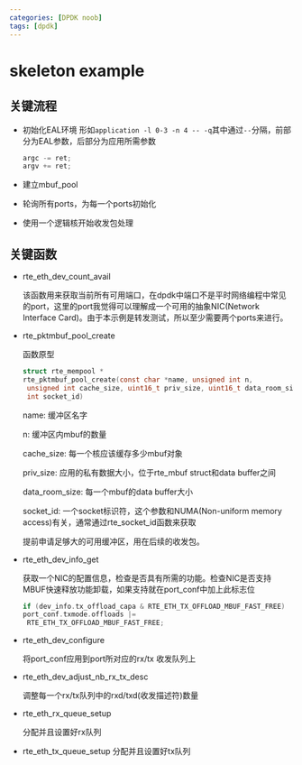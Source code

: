 ```yaml
---
categories: [DPDK noob]
tags: [dpdk]
---
```


# skeleton example

## 关键流程

- 初始化EAL环境
  形如`application -l 0-3 -n 4 -- -q`其中通过`--`分隔，前部分为EAL参数，后部分为应用所需参数

  ```c
  argc -= ret;
  argv += ret;
  ```

- 建立mbuf_pool
- 轮询所有ports，为每一个ports初始化
- 使用一个逻辑核开始收发包处理

## 关键函数

- rte_eth_dev_count_avail

  该函数用来获取当前所有可用端口，在dpdk中端口不是平时网络编程中常见的port，这里的port我觉得可以理解成一个可用的抽象NIC(Network Interface Card)。由于本示例是转发测试，所以至少需要两个ports来进行。

- rte_pktmbuf_pool_create

  函数原型

  ```c
  struct rte_mempool *
  rte_pktmbuf_pool_create(const char *name, unsigned int n,
   unsigned int cache_size, uint16_t priv_size, uint16_t data_room_size,
   int socket_id)
  ```

  name: 缓冲区名字

  n: 缓冲区内mbuf的数量

  cache_size: 每一个核应该缓存多少mbuf对象

  priv_size: 应用的私有数据大小，位于rte_mbuf struct和data buffer之间

  data_room_size: 每一个mbuf的data buffer大小

  socket_id: 一个socket标识符，这个参数和NUMA(Non-uniform memory access)有关，通常通过rte_socket_id函数来获取
  
  提前申请足够大的可用缓冲区，用在后续的收发包。

- rte_eth_dev_info_get
  
  获取一个NIC的配置信息，检查是否具有所需的功能。检查NIC是否支持MBUF快速释放功能卸载，如果支持就在port_conf中加上此标志位

  ```c
  if (dev_info.tx_offload_capa & RTE_ETH_TX_OFFLOAD_MBUF_FAST_FREE)
  port_conf.txmode.offloads |=
   RTE_ETH_TX_OFFLOAD_MBUF_FAST_FREE;
  ```

- rte_eth_dev_configure
  
  将port_conf应用到port所对应的rx/tx 收发队列上

- rte_eth_dev_adjust_nb_rx_tx_desc
  
  调整每一个rx/tx队列中的rxd/txd(收发描述符)数量

- rte_eth_rx_queue_setup
  
  分配并且设置好rx队列

- rte_eth_tx_queue_setup
  分配并且设置好tx队列
